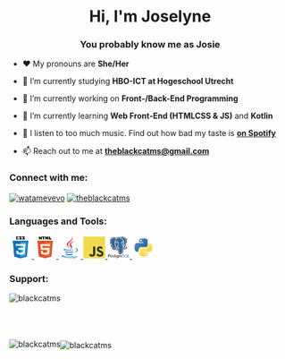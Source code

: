 <h1 align="center">Hi, I'm Joselyne</h1>
<h3 align="center">You probably know me as Josie</h3>



- ❤️ My pronouns are **She/Her**

- 🌱 I’m currently studying **HBO-ICT at Hogeschool Utrecht**

- 🔭 I’m currently working on **Front-/Back-End Programming**

- 🌱 I’m currently learning **Web Front-End (HTMLCSS & JS)** and **Kotlin**

- 🎵 I listen to too much music. Find out how bad my taste is **[on Spotify](https://open.spotify.com/playlist/7evMJl6MQTlOFxh1dpPzTk?si=30259f42a2844c0d)**

- 📫 Reach out to me at **theblackcatms@gmail.com**

<h3 align="left">Connect with me:</h3>
<p align="left">
<a href="https://twitter.com/watamevevo" target="blank"><img align="center" src="https://raw.githubusercontent.com/rahuldkjain/github-profile-readme-generator/master/src/images/icons/Social/twitter.svg" alt="watamevevo" height="30" width="40" /></a>
<a href="https://instagram.com/theblackcatms" target="blank"><img align="center" src="https://raw.githubusercontent.com/rahuldkjain/github-profile-readme-generator/master/src/images/icons/Social/instagram.svg" alt="theblackcatms" height="30" width="40" /></a>
</p>

<h3 align="left">Languages and Tools:</h3>
<p align="left"> <a href="https://www.w3schools.com/css/" target="_blank" rel="noreferrer"> <img src="https://raw.githubusercontent.com/devicons/devicon/master/icons/css3/css3-original-wordmark.svg" alt="css3" width="40" height="40"/> </a> <a href="https://www.w3.org/html/" target="_blank" rel="noreferrer"> <img src="https://raw.githubusercontent.com/devicons/devicon/master/icons/html5/html5-original-wordmark.svg" alt="html5" width="40" height="40"/> </a> <a href="https://www.java.com" target="_blank" rel="noreferrer"> <img src="https://raw.githubusercontent.com/devicons/devicon/master/icons/java/java-original.svg" alt="java" width="40" height="40"/> </a> <a href="https://developer.mozilla.org/en-US/docs/Web/JavaScript" target="_blank" rel="noreferrer"> <img src="https://raw.githubusercontent.com/devicons/devicon/master/icons/javascript/javascript-original.svg" alt="javascript" width="40" height="40"/> </a> <a href="https://www.postgresql.org" target="_blank" rel="noreferrer"> <img src="https://raw.githubusercontent.com/devicons/devicon/master/icons/postgresql/postgresql-original-wordmark.svg" alt="postgresql" width="40" height="40"/> </a> <a href="https://www.python.org" target="_blank" rel="noreferrer"> <img src="https://raw.githubusercontent.com/devicons/devicon/master/icons/python/python-original.svg" alt="python" width="40" height="40"/> </a> </p>

<h3 align="left">Support:</h3>
<p><a href="https://ko-fi.com/blackcatms"> <img align="left" src="https://cdn.ko-fi.com/cdn/kofi3.png?v=3" height="50" width="210" alt="blackcatms" /></a></p><br><br><br><br>

<p><img align="left" src="https://github-readme-stats.vercel.app/api/top-langs?username=blackcatms&show_icons=true&locale=en&layout=compact" alt="blackcatms" /></p>

<p><img align="center" src="https://github-readme-streak-stats.herokuapp.com/?user=blackcatms&" alt="blackcatms" /></p>
